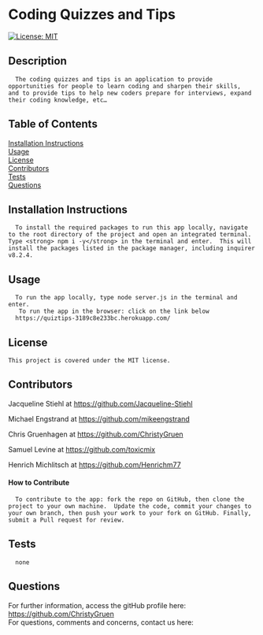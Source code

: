 
  # Coding Quizzes and Tips

 [![License: MIT](https://img.shields.io/badge/License-MIT-yellow.svg)](https://opensource.org/licenses/MIT)

  ## Description
  
      The coding quizzes and tips is an application to provide opportunities for people to learn coding and sharpen their skills,  and to provide tips to help new coders prepare for interviews, expand their coding knowledge, etc…

  ## Table of Contents
  [Installation Instructions](#installation-instructions)<br>
  [Usage](#usage)<br>
  [License](#license)<br>
  [Contributors](#contributors)<br>
  [Tests](#tests)<br>
  [Questions](#questions)<br>


  
  ## Installation Instructions
  
      To install the required packages to run this app locally, navigate to the root directory of the project and open an integrated terminal.  Type <strong> npm i -y</strong> in the terminal and enter.  This will install the packages listed in the package manager, including inquirer v8.2.4.
  
  ## Usage
  
      To run the app locally, type node server.js in the terminal and enter.
       To run the app in the browser: click on the link below 
      https://quiztips-3189c8e233bc.herokuapp.com/

  
  ## License
    This project is covered under the MIT license.

  ## Contributors
  Jacqueline Stiehl at <https://github.com/Jacqueline-Stiehl>

  Michael Engstrand at <https://github.com/mikeengstrand>

  Chris Gruenhagen at <https://github.com/ChristyGruen>

  Samuel Levine  at <https://github.com/toxicmix>

  Henrich Michlitsch at <https://github.com/Henrichm77>
      
  #### How to Contribute
      To contribute to the app: fork the repo on GitHub, then clone the project to your own machine.  Update the code, commit your changes to your own branch, then push your work to your fork on GitHub. Finally, submit a Pull request for review.

  ## Tests
      none

  ## Questions
  For further information, access the gitHub profile here:
  <https://github.com/ChristyGruen>
  <br>
  For questions, comments and concerns, contact us here:
  <none>

  